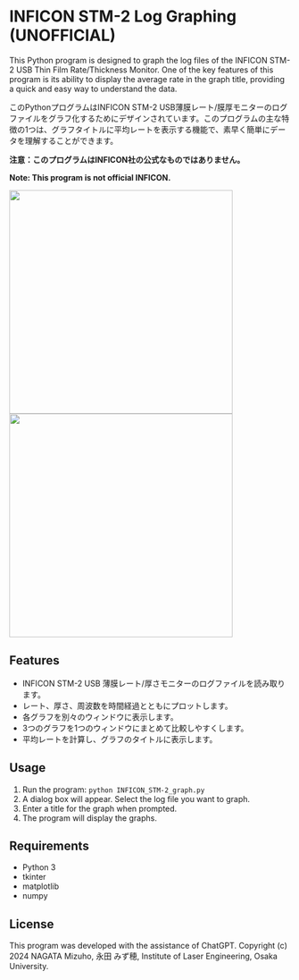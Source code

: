 # INFICON STM-2 Log Graphing (UNOFFICIAL)
This Python program is designed to graph the log files of the INFICON STM-2 USB Thin Film Rate/Thickness Monitor. One of the key features of this program is its ability to display the average rate in the graph title, providing a quick and easy way to understand the data.

このPythonプログラムはINFICON STM-2 USB薄膜レート/膜厚モニターのログファイルをグラフ化するためにデザインされています。このプログラムの主な特徴の1つは、グラフタイトルに平均レートを表示する機能で、素早く簡単にデータを理解することができます。

**注意：このプログラムはINFICON社の公式なものではありません。**

**Note: This program is not official INFICON.**

<img src="https://github.com/Mizuho-NAGATA/INFICON_STM-2_graph/assets/139824384/7514e6f2-7d17-48c8-8f14-cca761639884" width="400">
<img src="https://github.com/Mizuho-NAGATA/INFICON_STM-2_graph/assets/139824384/24cf5922-6362-4954-b1f5-521b89c14790" width="400">

## Features

- INFICON STM-2 USB 薄膜レート/厚さモニターのログファイルを読み取ります。
- レート、厚さ、周波数を時間経過とともにプロットします。
- 各グラフを別々のウィンドウに表示します。
- 3つのグラフを1つのウィンドウにまとめて比較しやすくします。
- 平均レートを計算し、グラフのタイトルに表示します。

## Usage

1. Run the program: `python INFICON_STM-2_graph.py`
2. A dialog box will appear. Select the log file you want to graph.
3. Enter a title for the graph when prompted.
4. The program will display the graphs.

## Requirements

- Python 3
- tkinter
- matplotlib
- numpy

## License

This program was developed with the assistance of ChatGPT. Copyright (c) 2024 NAGATA Mizuho, 永田 みず穂, Institute of Laser Engineering, Osaka University.

